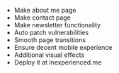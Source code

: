 - Make about me page
- Make contact page
- Make newsletter functionality
- Auto patch vulnerabilities
- Smooth page transitions
- Ensure decent mobile experience
- Additional visual effects
- Deploy it at inexperienced.me
